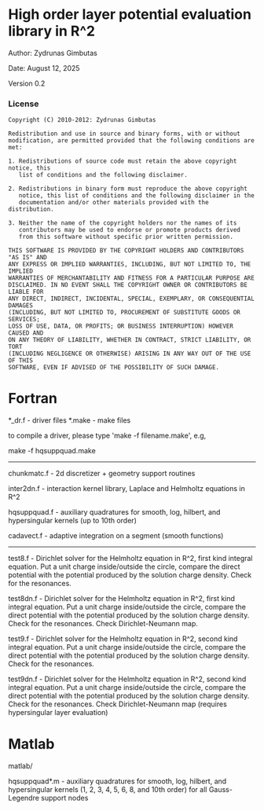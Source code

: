 # High order layer potential evaluation library in R^2 

Author: Zydrunas Gimbutas

Date: August 12, 2025

Version 0.2

### License

```
Copyright (C) 2010-2012: Zydrunas Gimbutas

Redistribution and use in source and binary forms, with or without
modification, are permitted provided that the following conditions are met: 

1. Redistributions of source code must retain the above copyright notice, this
   list of conditions and the following disclaimer. 

2. Redistributions in binary form must reproduce the above copyright
   notice, this list of conditions and the following disclaimer in the
   documentation and/or other materials provided with the distribution.

3. Neither the name of the copyright holders nor the names of its
   contributors may be used to endorse or promote products derived
   from this software without specific prior written permission.

THIS SOFTWARE IS PROVIDED BY THE COPYRIGHT HOLDERS AND CONTRIBUTORS "AS IS" AND
ANY EXPRESS OR IMPLIED WARRANTIES, INCLUDING, BUT NOT LIMITED TO, THE IMPLIED
WARRANTIES OF MERCHANTABILITY AND FITNESS FOR A PARTICULAR PURPOSE ARE
DISCLAIMED. IN NO EVENT SHALL THE COPYRIGHT OWNER OR CONTRIBUTORS BE LIABLE FOR
ANY DIRECT, INDIRECT, INCIDENTAL, SPECIAL, EXEMPLARY, OR CONSEQUENTIAL DAMAGES
(INCLUDING, BUT NOT LIMITED TO, PROCUREMENT OF SUBSTITUTE GOODS OR SERVICES;
LOSS OF USE, DATA, OR PROFITS; OR BUSINESS INTERRUPTION) HOWEVER CAUSED AND
ON ANY THEORY OF LIABILITY, WHETHER IN CONTRACT, STRICT LIABILITY, OR TORT
(INCLUDING NEGLIGENCE OR OTHERWISE) ARISING IN ANY WAY OUT OF THE USE OF THIS
SOFTWARE, EVEN IF ADVISED OF THE POSSIBILITY OF SUCH DAMAGE.
```

Fortran
=======

*_dr.f - driver files
*.make - make files

to compile a driver, please type 'make -f filename.make', e.g,

make -f hqsuppquad.make 


---

chunkmatc.f - 2d discretizer + geometry support routines

inter2dn.f - interaction kernel library, Laplace and Helmholtz equations in R^2

hqsuppquad.f - auxiliary quadratures for smooth, log, hilbert, and
               hypersingular kernels (up to 10th order)

cadavect.f - adaptive integration on a segment (smooth functions)


---

test8.f - Dirichlet solver for the Helmholtz equation in R^2, first kind
          integral equation. Put a unit charge inside/outside the circle,
          compare the direct potential with the potential produced by
          the solution charge density. Check for the resonances.

test8dn.f - Dirichlet solver for the Helmholtz equation in R^2, first kind
          integral equation. Put a unit charge inside/outside the circle,
          compare the direct potential with the potential produced by
          the solution charge density. Check for the resonances.
	  Check Dirichlet-Neumann map.

test9.f - Dirichlet solver for the Helmholtz equation in R^2, second kind
          integral equation. Put a unit charge inside/outside the circle,
          compare the direct potential with the potential produced by
          the solution charge density. Check for the resonances.

test9dn.f - Dirichlet solver for the Helmholtz equation in R^2, second kind
          integral equation. Put a unit charge inside/outside the circle,
          compare the direct potential with the potential produced by
          the solution charge density. Check for the resonances.
	  Check Dirichlet-Neumann map (requires hypersingular layer evaluation)


Matlab
======

matlab/

hqsuppquad*.m - auxiliary quadratures for smooth, log, hilbert, and
                hypersingular kernels (1, 2, 3, 4, 5, 6, 8, and 10th order)
                for all Gauss-Legendre support nodes

